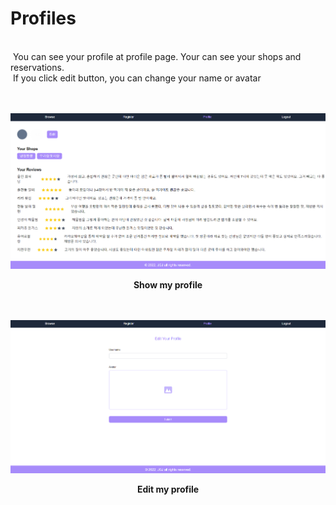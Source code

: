 # Profiles

<br>
&nbsp;You can see your profile at profile page. Your can see your shops and reservations.
<br>
&nbsp;If you click edit button, you can change your name or avatar
<br><br><br>

![](/public/8-show-my-profile.png)

<div align="center"><b>Show my profile</b></div>
<br><br>

![](/public/9-edit-my-profile.png)

<div align="center"><b>Edit my profile</b></div> 
<br><br>
